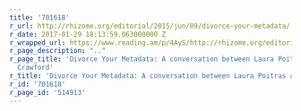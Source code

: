 ```yaml
---
title: '701618'
r_url: http://rhizome.org/editorial/2015/jun/09/divorce-your-metadata/
r_date: 2017-01-29 18:13:59.063000000 Z
r_wrapped_url: https://www.reading.am/p/4AyS/http://rhizome.org/editorial/2015/jun/09/divorce-your-metadata/
r_page_description: ".."
r_page_title: 'Divorce Your Metadata: A conversation between Laura Poitras and Kate
  Crawford'
r_title: 'Divorce Your Metadata: A conversation between Laura Poitras and Kate Crawford'
r_id: '701618'
r_page_id: '514913'
---
```



